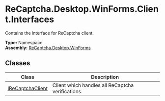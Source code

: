 # ReCaptcha.Desktop.WinForms.Client.Interfaces
Contains the interface for ReCaptcha client. 

**Type:** Namespace
<br />
**Assembly:** [ReCaptcha.Desktop.WinForms](/ReCaptcha.Desktop/reference/recaptcha.desktop.winforms/)

## Classes
| Class                                                                           | Description                                       |
|---------------------------------------------------------------------------------|---------------------------------------------------|
| [IReCaptchaClient](/ReCaptcha.Desktop/reference/recaptcha.desktop.winforms/client/interfaces/ireCaptchaclient.html)   | Client which handles all ReCaptcha verifications.   |